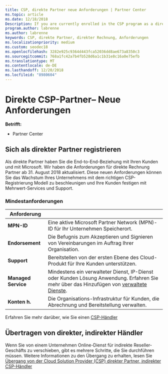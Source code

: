 ```yaml
---
title: CSP, direkte Partner neue Anforderungen | Partner Center
ms.topic: article
ms.date: 12/18/2018
Description: If you are currently enrolled in the CSP program as a direct partner, you should prepare to meet these updated support and services requirements.
program.author: labrenne
ms.author: labrenne
keywords: CSP, direkte Partner, direkter Rechnung, Anforderungen
ms.localizationpriority: medium
ms.custom: seodec18
ms.openlocfilehash: 3282e925c9364d443fca52036dd8ae673a8350c3
ms.sourcegitcommit: 768a1fc42a7b4fb528d6a1c1b31e8c16a0e75efb
ms.translationtype: MT
ms.contentlocale: de-DE
ms.lasthandoff: 12/20/2018
ms.locfileid: "8980604"
---
```

# <a name="csp-direct-partner-new-requirements"></a>Direkte CSP-Partner– Neue Anforderungen

**Betrifft:**

- Partner Center

## <a name="enroll-as-a-direct-partner"></a>Sich als direkter Partner registrieren

Als direkte Partner haben Sie die End-to-End-Beziehung mit Ihren Kunden und mit Microsoft. Wir haben die Anforderungen für direkte Rechnung Partner ab 31. August 2018 aktualisiert. Diese neuen Anforderungen können Sie das Wachstum Ihres Unternehmens mit dem richtigen CSP-Registrierung Modell zu beschleunigen und Ihre Kunden festigen mit Mehrwert-Services und Support. 

### <a name="minimum-requirements"></a>Mindestanforderungen

|**Anforderung**|                             |
|--------------------------------|--------------------------------------------------------------|
|**MPN-ID**   |Eine aktive Microsoft Partner Network (MPN)-ID für Ihr Unternehmen Speicherort.   |
|**Endorsement**   |Die Befugnis zum Akzeptieren und Signieren von Vereinbarungen im Auftrag Ihrer Organisation.|
|**Support**   |Bereitstellen von der ersten Ebene des Cloud-Produkt für Ihre Kunden unterstützen.|
|**Managed Service**   |Mindestens ein verwalteter Dienst, IP-Dienst oder Kunden Lösung Anwendung. Erfahren Sie mehr über das Hinzufügen von [verwaltete Dienste](https://partner.microsoft.com/en-US/business-opportunities/managed-services-provider).|
|**Konten h.** |Die Organisations-Infrastruktur für Kunden, die Abrechnung und Bereitstellung verwalten. 

Erfahren Sie mehr darüber, wie Sie einen [CSP-Händler](https://partner.microsoft.com/cloud-solution-provider)

## <a name="transition-from-direct-to-indirect-reseller"></a>Übertragen von direkter, indirekter Händler

Wenn Sie von einem Unternehmen Online-Dienst für indirekte Reseller-Geschäfts zu verschieben, gibt es mehrere Schritte, die Sie durchführen müssen. Weitere Informationen zu den Übergang zu erhalten, lesen Sie [Übergang von der Cloud Solution Provider (CSP) direkter Partner, indirekter CSP-Händler](transition-direct-to-indirect) 